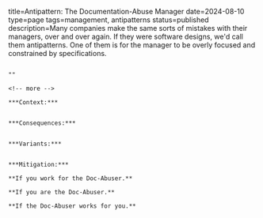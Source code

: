 title=Antipattern: The Documentation-Abuse Manager
date=2024-08-10
type=page
tags=management, antipatterns
status=published
description=Many companies make the same sorts of mistakes with their managers, over and over again. If they were software designs, we'd call them antipatterns. One of them is for the manager to be overly focused and constrained by specifications.
~~~~~~

"" 

<!-- more -->

***Context:*** 


***Consequences:*** 


***Variants:*** 


***Mitigation:*** 

**If you work for the Doc-Abuser.**

**If you are the Doc-Abuser.**

**If the Doc-Abuser works for you.**

